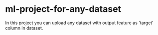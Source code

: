 # ml-project-for-any-dataset
In this project you can upload any dataset with output feature as 'target' column in dataset. 
